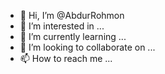 - 👋 Hi, I’m @AbdurRohmon
- 👀 I’m interested in ...
- 🌱 I’m currently learning ...
- 💞️ I’m looking to collaborate on ...
- 📫 How to reach me ...

<!---
AbdurRohmon/AbdurRohmon is a ✨ special ✨ repository because its `README.md` (this file) appears on your GitHub profile.
You can click the Preview link to take a look at your changes.
--->
